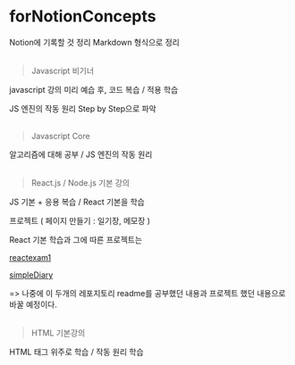 # forNotionConcepts
Notion에 기록할 것 정리 Markdown 형식으로 정리 
<br></br>

> Javascript 비기너

javascript 강의 미리 예습 후, 코드 복습 / 적용 학습

JS 엔진의 작동 원리 Step by Step으로 파악
<br></br>

> Javascript Core

알고리즘에 대해 공부 / JS 엔진의 작동 원리
<br></br>

> React.js / Node.js 기본 강의 

JS 기본 + 응용 복습 / React 기본을 학습

프로젝트 ( 페이지 만들기 : 일기장, 메모장 )

React 기본 학습과 그에 따른 프로젝트는 

[reactexam1](https://github.com/leedo97y/reactexam1)

[simpleDiary](https://github.com/leedo97y/simpleDiary)

=> 나중에 이 두개의 레포지토리 readme를 공부했던 내용과 프로젝트 했던 내용으로 바꿀 예정이다.
<br></br>

> HTML 기본강의 

HTML 태그 위주로 학습 / 작동 원리 학습
<br></br>

